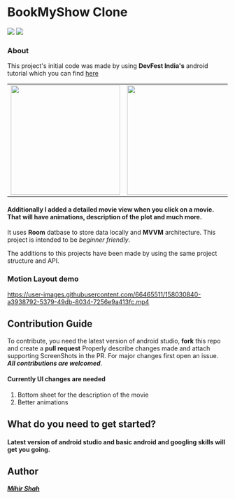 # BookMyShow Clone
<p>
<img src="https://img.shields.io/badge/Android-3DDC84?style=for-the-badge&logo=android&logoColor=white"/>
<img src="https://img.shields.io/badge/Kotlin-0095D5?&style=for-the-badge&logo=kotlin&logoColor=white"/>
</p>

### About 
This project's initial code was made by using **DevFest India's** android tutorial which you can find <a href="https://www.youtube.com/watch?v=C8k9mdb9NE8"> here</a><br>

<table>
  <td><img src="https://user-images.githubusercontent.com/66465511/150926879-763e7200-d02d-4caa-98fe-c1e4bab4a04d.jpg" width="250">
  <td><img src="https://user-images.githubusercontent.com/66465511/158030925-417a6512-0e37-468b-9087-32a24253b30f.jpg" width="250">
</table>

#### Additionally I added a detailed movie view when you click on a movie. That will have animations, description of the plot and much more.

It uses **Room** datbase to store data locally and **MVVM** architecture. This project is intended to be *beginner friendly*.

The additions to this projects have been made by using the same project structure and API.

### Motion Layout demo


https://user-images.githubusercontent.com/66465511/158030840-a3938792-5379-49db-8034-7256e9a413fc.mp4




## Contribution Guide
To contribute, you need the latest version of android studio, **fork** this repo and create a **pull request** Properly describe changes made and attach supporting ScreenShots in the PR. For major changes first open an issue.<br> ***All contributions are welcomed***. <br>
#### Currently UI changes are needed
1. Bottom sheet for the description of the movie
2. Better animations
## What do you need to get started?
#### Latest version of android studio and basic android and googling skills will get you going.

## Author 
<a href="https://github.com/Miihir79">***Mihir Shah***</a> <br>
